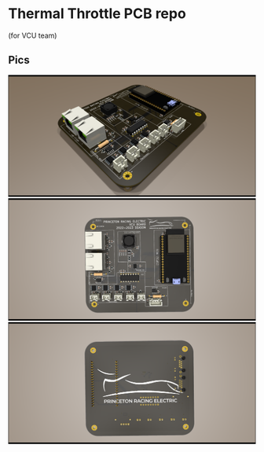 # Thermal Throttle PCB repo

(for VCU team)

## Pics
![](pre-thermal-throttle-pcb.png)
![](pre-thermal-throttle-pcb-top.png)
![](pre-thermal-throttle-pcb-bottom.png)
